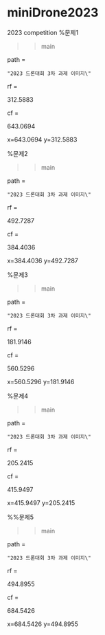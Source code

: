 # miniDrone2023
2023 competition
%문제1
>> main

path = 

    "2023 드론대회 3차 과제 이미지\"


rf =

  312.5883


cf =

  643.0694

x=643.0694
y=312.5883

%문제2
>> main

path = 

    "2023 드론대회 3차 과제 이미지\"


rf =

  492.7287


cf =

  384.4036

x=384.4036
y=492.7287

%문제3
>> main

path = 

    "2023 드론대회 3차 과제 이미지\"


rf =

  181.9146


cf =

  560.5296

x=560.5296
y=181.9146

%문제4
>> main

path = 

    "2023 드론대회 3차 과제 이미지\"


rf =

  205.2415


cf =

  415.9497

x=415.9497
y=205.2415

%%문제5
>> main

path = 

    "2023 드론대회 3차 과제 이미지\"


rf =

  494.8955


cf =

  684.5426

x=684.5426
y=494.8955
>> 
